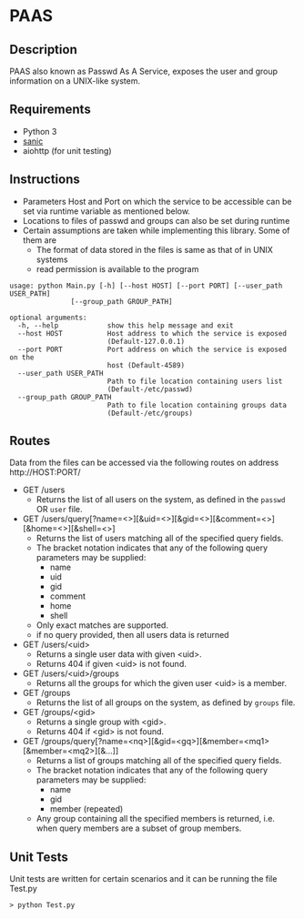 # PAAS

## Description
PAAS also known as Passwd As A Service, exposes the user and group information on a UNIX-like system.

## Requirements
* Python 3
* [sanic](https://sanic.readthedocs.io/en/latest/sanic/getting_started.html#install-sanic)
* aiohttp (for unit testing)
 
## Instructions
* Parameters Host and Port on which the service to be accessible can be set via runtime variable as mentioned below.
* Locations to files of passwd and groups can also be set during runtime
* Certain assumptions are taken while implementing this library. Some of them are
    * The format of data stored in the files is same as that of in UNIX systems
    * read permission is available to the program
 
```
usage: python Main.py [-h] [--host HOST] [--port PORT] [--user_path USER_PATH]
               [--group_path GROUP_PATH]

optional arguments:
  -h, --help            show this help message and exit
  --host HOST           Host address to which the service is exposed
                        (Default-127.0.0.1)
  --port PORT           Port address on which the service is exposed on the
                        host (Default-4589)
  --user_path USER_PATH
                        Path to file location containing users list
                        (Default-/etc/passwd)
  --group_path GROUP_PATH
                        Path to file location containing groups data
                        (Default-/etc/groups)
```
## Routes
Data from the files can be accessed via the following routes on address http://HOST:PORT/
* GET /users 
    * Returns the list of all users on the system, as defined in the `passwd` OR `user` file.
* GET /users/query[?name=<>][&uid=<>][&gid=<>][&comment=<>][&home=<>][&shell=<>]
    * Returns the list of users matching all of the specified query fields. 
    * The bracket notation indicates that any of the following query parameters may be supplied:
        - name
        - uid
        - gid
        - comment
        - home
        - shell
    * Only exact matches are supported.
    * if no query provided, then all users data is returned
* GET /users/\<uid>
    * Returns a single user data with given \<uid>. 
    * Returns 404 if given \<uid> is not found.
* GET /users/\<uid>/groups
    * Returns all the groups for which the given user \<uid> is a member.
* GET /groups
    * Returns the list of all groups on the system, as defined by `groups` file.
* GET /groups/\<gid>
    * Returns a single group with \<gid>. 
    * Returns 404 if \<gid> is not found.
* GET /groups/query[?name=\<nq>][&gid=\<gq>][&member=\<mq1>[&member=\<mq2>][&...]]
    * Returns a list of groups matching all of the specified query fields. 
    * The bracket notation indicates that any of the following query parameters may be supplied:
        - name
        - gid
        - member (repeated)
    * Any group containing all the specified members is returned, i.e. when query members are a subset of group members.

## Unit Tests
Unit tests are written for certain scenarios and it can be running the file Test.py
```
> python Test.py 
```
